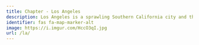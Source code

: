 ```yaml
---
title: Chapter - Los Angeles
description: Los Angeles is a sprawling Southern California city and the center of the nation’s film and television industry.
identifier: fas fa-map-marker-alt
image: https://i.imgur.com/HccO3qI.jpg
url: /la/
---
```

